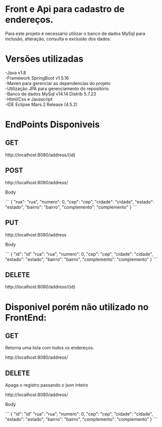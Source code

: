 # Front e Api para cadastro de endereços.

Para este  projeto é necessário utilizar o banco de dados MySql para inclusão, alteração, consulta e exclusão  dos dados.

<h1>Versões utilizadas</h1>

-Java v1.8<br>
-Framework SpringBoot v1.5.16<br>
-Maven para gerenciar as dependencias do projeto<br>
-Utilização JPA para gerenciamento do repositório<br>
-Banco de dados MySql v14.14 Distrib 5.7.23<br>
-Html/Css e Javascript<br>
-IDE Eclipse Mars.2 Release (4.5.2)<br>

<h1> EndPoints Disponiveis </h1>

<h2>GET</h2>
http://localhost:8080/address/{id}

<h2>POST</h2>
http://localhost:8080/address/
<p>Body</p>
```
{
  "rua": "rua",
  "numero": 0,
  "cep": "cep",
  "cidade": "cidade",
  "estado": "estado",
  "bairro": "bairro",
  "complemento": "complemento"
}
```
<h2>PUT</h2>
http://localhost:8080/address
<p>Body</p>
```
{
  "id": "id"
  "rua": "rua",
  "numero": 0,
  "cep": "cep",
  "cidade": "cidade",
  "estado": "estado",
  "bairro": "bairro",
  "complemento": "complemento"
}
```

<h2>DELETE</h2>
http://localhost:8080/address/{id}

<h1>Disponivel porém não utilizado no FrontEnd:</h1>
<h2>GET</h2>
<p>Retorna uma lista com todos os endereços.</p>
http://localhost:8080/address/

<h2>DELETE</h2>
<p>Apaga o registro passando o json inteiro</p>
http://localhost:8080/address/
<p>Body</p>
```
{
  "id": "id"
  "rua": "rua",
  "numero": 0,
  "cep": "cep",
  "cidade": "cidade",
  "estado": "estado",
  "bairro": "bairro",
  "complemento": "complemento"
}
```





